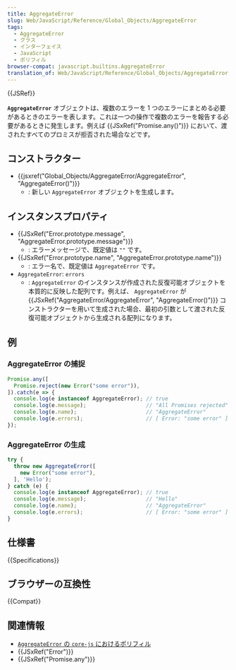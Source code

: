 ```yaml
---
title: AggregateError
slug: Web/JavaScript/Reference/Global_Objects/AggregateError
tags:
  - AggregateError
  - クラス
  - インターフェイス
  - JavaScript
  - ポリフィル
browser-compat: javascript.builtins.AggregateError
translation_of: Web/JavaScript/Reference/Global_Objects/AggregateError
---
```

{{JSRef}}

**`AggregateError`** オブジェクトは、複数のエラーを 1 つのエラーにまとめる必要があるときのエラーを表します。これは一つの操作で複数のエラーを報告する必要があるときに発生します。例えば {{JSxRef("Promise.any()")}} において、渡されたすべてのプロミスが拒否された場合などです。

## コンストラクター

- {{jsxref("Global_Objects/AggregateError/AggregateError", "AggregateError()")}}
  - : 新しい `AggregateError` オブジェクトを生成します。

## インスタンスプロパティ

- {{JSxRef("Error.prototype.message", "AggregateError.prototype.message")}}
  - : エラーメッセージで、既定値は `""` です。
- {{JSxRef("Error.prototype.name", "AggregateError.prototype.name")}}
  - : エラー名で、既定値は `AggregateError` です。
- `AggregateError`: `errors`
  - : `AggregateError` のインスタンスが作成された反復可能オブジェクトを本質的に反映した配列です。例えば、 `AggregateError` が {{JSxRef("AggregateError/AggregateError", "AggregateError()")}} コンストラクターを用いて生成された場合、最初の引数として渡された反復可能オブジェクトから生成される配列になります。

## 例

### AggregateError の捕捉

```js
Promise.any([
  Promise.reject(new Error("some error")),
]).catch(e => {
  console.log(e instanceof AggregateError); // true
  console.log(e.message);                   // "All Promises rejected"
  console.log(e.name);                      // "AggregateError"
  console.log(e.errors);                    // [ Error: "some error" ]
});
```

### AggregateError の生成

```js
try {
  throw new AggregateError([
    new Error("some error"),
  ], 'Hello');
} catch (e) {
  console.log(e instanceof AggregateError); // true
  console.log(e.message);                   // "Hello"
  console.log(e.name);                      // "AggregateError"
  console.log(e.errors);                    // [ Error: "some error" ]
}
```

## 仕様書

{{Specifications}}

## ブラウザーの互換性

{{Compat}}

## 関連情報

- [`AggregateError` の `core-js` におけるポリフィル](https://github.com/zloirock/core-js#ecmascript-promise)
- {{JSxRef("Error")}}
- {{JSxRef("Promise.any")}}
